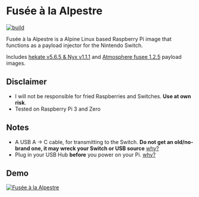 # Fusée à la Alpestre
[![build](https://github.com/kleo/fusee-alpestre/actions/workflows/build.yml/badge.svg)](https://github.com/kleo/fusee-alpestre/actions/workflows/build.yml)

Fusée à la Alpestre is a Alpine Linux based Raspberry Pi image that functions as a payload injector for the Nintendo Switch.

Includes [hekate v5.6.5 & Nyx v1.1.1](https://github.com/CTCaer/hekate/releases/tag/v5.6.5) and [Atmosphere fusee 1.2.5](https://github.com/Atmosphere-NX/Atmosphere/releases/tag/1.2.5) payload images.

## Disclaimer

 * I will not be responsible for fried Raspberries and Switches. **Use at own risk**.
 * Tested on Raspberry Pi 3 and Zero

## Notes

 * A USB A -> C cable, for transmitting to the Switch. **Do not get an old/no-brand one, it may wreck your Switch or USB source** [why?](https://pastebin.com/80QXsefE)
 * Plug in your USB Hub **before** you power on your Pi. [why?](https://www.raspberrypi.org/forums/viewtopic.php?t=23205#p217196)

## Demo

[![Fusée à la Alpestre](https://img.youtube.com/vi/FxCcUwWz_5U/hqdefault.jpg)](https://youtu.be/FxCcUwWz_5U)
